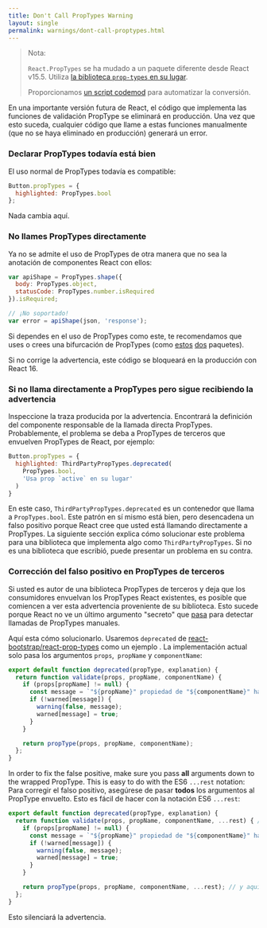 ```yaml
---
title: Don't Call PropTypes Warning
layout: single
permalink: warnings/dont-call-proptypes.html
---
```


> Nota:
>
> `React.PropTypes` se ha mudado a un paquete diferente desde React v15.5. Utiliza [la biblioteca `prop-types` en su lugar](https://www.npmjs.com/package/prop-types).
>
> Proporcionamos [un script codemod](/blog/2017/04/07/react-v15.5.0.html#migrating-from-react.proptypes) para automatizar la conversión.

En una importante versión futura de React, el código que implementa las funciones de validación PropType se eliminará en producción. Una vez que esto suceda, cualquier código que llame a estas funciones manualmente (que no se haya eliminado en producción) generará un error.

### Declarar PropTypes todavía está bien

El uso normal de PropTypes todavía es compatible:

```javascript
Button.propTypes = {
  highlighted: PropTypes.bool
};
```

Nada cambia aquí.

### No llames PropTypes directamente

Ya no se admite el uso de PropTypes de otra manera que no sea la anotación de componentes React con ellos:

```javascript
var apiShape = PropTypes.shape({
  body: PropTypes.object,
  statusCode: PropTypes.number.isRequired
}).isRequired;

// ¡No soportado!
var error = apiShape(json, 'response');
```

Si dependes en el uso de PropTypes como este, te recomendamos que uses o crees una bifurcación de PropTypes (como [estos](https://github.com/aackerman/PropTypes) [dos](https://github.com/developit/proptypes) paquetes).

Si no corrige la advertencia, este código se bloqueará en la producción con React 16.

### Si no llama directamente a PropTypes pero sigue recibiendo la advertencia

Inspeccione la traza producida por la advertencia. Encontrará la definición del componente responsable de la llamada directa PropTypes. Probablemente, el problema se deba a PropTypes de terceros que envuelven PropTypes de React, por ejemplo:

```js
Button.propTypes = {
  highlighted: ThirdPartyPropTypes.deprecated(
    PropTypes.bool,
    'Usa prop `active` en su lugar'
  )
}
```

En este caso, `ThirdPartyPropTypes.deprecated` es un contenedor que llama a `PropTypes.bool`. Este patrón en sí mismo está bien, pero desencadena un falso positivo porque React cree que usted está llamando directamente a PropTypes. La siguiente sección explica cómo solucionar este problema para una biblioteca que implementa algo como `ThirdPartyPropTypes`. Si no es una biblioteca que escribió, puede presentar un problema en su contra.

### Corrección del falso positivo en PropTypes de terceros

Si usted es autor de una biblioteca PropTypes de terceros y deja que los consumidores envuelvan los PropTypes React existentes, es posible que comiencen a ver esta advertencia proveniente de su biblioteca. Esto sucede porque React no ve un último argumento "secreto" que [pasa](https://github.com/facebook/react/pull/7132) para detectar llamadas de PropTypes manuales.

Aquí esta cómo solucionarlo. Usaremos `deprecated` de [react-bootstrap/react-prop-types](https://github.com/react-bootstrap/react-prop-types/blob/0d1cd3a49a93e513325e3258b28a82ce7d38e690/src/deprecated.js) como un ejemplo . La implementación actual solo pasa los argumentos `props`,` propName` y `componentName`:

```javascript
export default function deprecated(propType, explanation) {
  return function validate(props, propName, componentName) {
    if (props[propName] != null) {
      const message = `"${propName}" propiedad de "${componentName}" ha sido desaprobado.\n${explanation}`;
      if (!warned[message]) {
        warning(false, message);
        warned[message] = true;
      }
    }

    return propType(props, propName, componentName);
  };
}
```

In order to fix the false positive, make sure you pass **all** arguments down to the wrapped PropType. This is easy to do with the ES6 `...rest` notation:
Para corregir el falso positivo, asegúrese de pasar **todos** los argumentos al PropType envuelto. Esto es fácil de hacer con la notación ES6 `...rest`:

```javascript
export default function deprecated(propType, explanation) {
  return function validate(props, propName, componentName, ...rest) { // Nota ...rest aqui
    if (props[propName] != null) {
      const message = `"${propName}" propiedad de "${componentName}" ha sido desaprobado.\n${explanation}`;
      if (!warned[message]) {
        warning(false, message);
        warned[message] = true;
      }
    }

    return propType(props, propName, componentName, ...rest); // y aqui
  };
}
```

Esto silenciará la advertencia.

